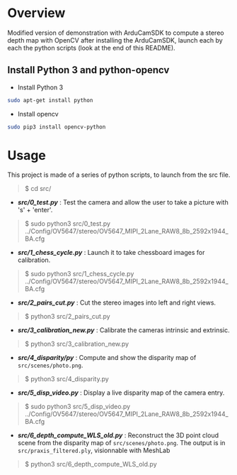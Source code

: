 # Overview

Modified version of demonstration with ArduCamSDK to compute a stereo depth map with OpenCV
after installing the ArduCamSDK, launch each by each the python scripts (look at the end of this README).

## Install Python 3 and python-opencv
- Install Python 3
 ```bash
 sudo apt-get install python
 ``` 

- Install opencv
```Bash
sudo pip3 install opencv-python
```

# Usage
This project is made of a series of python scripts, to launch from the src file.
> $ cd src/

- **_src/0_test.py_** : Test the camera and allow the user to take a picture with 's' + 'enter'.
> $ sudo python3 src/0_test.py ../Config/OV5647/stereo/OV5647_MIPI_2Lane_RAW8_8b_2592x1944_BA.cfg
- **_src/1_chess_cycle.py_** : Launch it to take chessboard images for calibration.
> $ sudo python3 src/1_chess_cycle.py ../Config/OV5647/stereo/OV5647_MIPI_2Lane_RAW8_8b_2592x1944_BA.cfg
- **_src/2_pairs_cut.py_** : Cut the stereo images into left and right views.
> $ python3 src/2_pairs_cut.py
- **_src/3_calibration_new.py_** : Calibrate the cameras intrinsic and extrinsic.
> $ python3 src/3_calibration_new.py
- **_src/4_disparity/py_** : Compute and show the disparity map of `src/scenes/photo.png`.
> $ python3 src/4_disparity.py
- **_src/5_disp_video.py_** : Display a live disparity map of the camera entry.
> $ sudo python3 src/5_disp_video.py ../Config/OV5647/stereo/OV5647_MIPI_2Lane_RAW8_8b_2592x1944_BA.cfg
- **_src/6_depth_compute_WLS_old.py_** : Reconstruct the 3D point cloud scene 
from the disparity map of `src/scenes/photo.png`. 
The output is in `src/praxis_filtered.ply`, visionnable with MeshLab
> $ python3 src/6_depth_compute_WLS_old.py